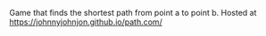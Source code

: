 Game that finds the shortest path from point a to point b. Hosted at https://johnnyjohnjon.github.io/path.com/ 
